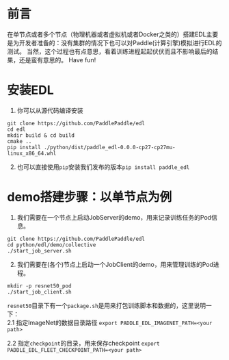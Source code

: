 # 前言
在单节点或者多个节点（物理机器或者虚拟机或者Docker之类的）搭建EDL主要是为开发者准备的：没有集群的情况下也可以对Paddle(计算引擎)模拟进行EDL的测试。
当然，这个过程也有点意思，看着训练进程起起伏伏而且不影响最后的结果，还是蛮有意思的。
Have fun!

# 安装EDL
1. 你可以从源代码编译安装

```
git clone https://github.com/PaddlePaddle/edl
cd edl
mkdir build & cd build
cmake ..
pip install ./python/dist/paddle_edl-0.0.0-cp27-cp27mu-linux_x86_64.whl
```

2. 也可以直接使用`pip`安装我们发布的版本`pip install paddle_edl`

# demo搭建步骤：以单节点为例
1. 我们需要在一个节点上启动JobServer的demo，用来记录训练任务的Pod信息。

```
git clone https://github.com/PaddlePaddle/edl
cd python/edl/demo/collective
./start_job_server.sh
```
2. 我们需要在(各个)节点上启动一个JobClient的demo，用来管理训练的Pod进程。  

```
mkdir -p resnet50_pod
./start_job_client.sh
```

`resnet50`目录下有一个`package.sh`是用来打包训练脚本和数据的，这里说明一下：  
 2.1 指定ImageNet的数据目录路径
  `export PADDLE_EDL_IMAGENET_PATH=<your path>`
  
 2.2 指定`checkpoint`的目录，用来保存checkpoint
 `export PADDLE_EDL_FLEET_CHECKPOINT_PATH=<your path>`


